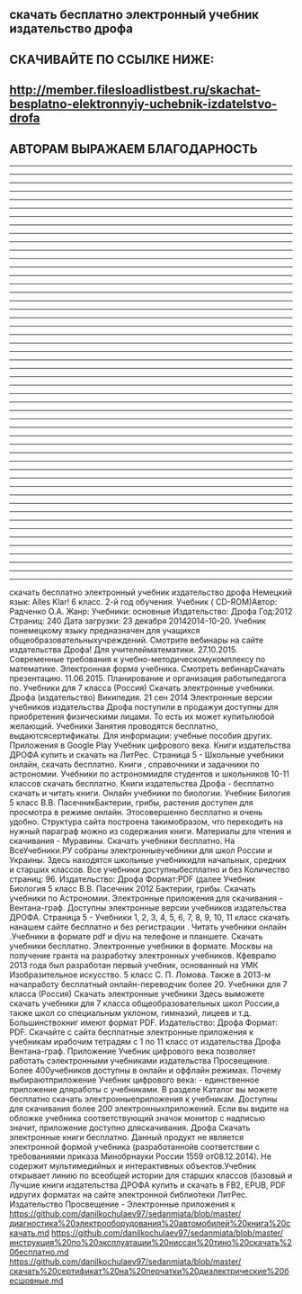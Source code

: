 скачать бесплатно электронный учебник издательство дрофа
--------------------------------------------------
СКАЧИВАЙТЕ ПО ССЫЛКЕ НИЖЕ:
--------------------------------------------------
http://member.filesloadlistbest.ru/skachat-besplatno-elektronnyiy-uchebnik-izdatelstvo-drofa
--------------------------------------------------
АВТОРАМ ВЫРАЖАЕМ БЛАГОДАРНОСТЬ
--------------------------------------------------
--------------------------------------------------
--------------------------------------------------
--------------------------------------------------
--------------------------------------------------
--------------------------------------------------
--------------------------------------------------
--------------------------------------------------
--------------------------------------------------
--------------------------------------------------
--------------------------------------------------
--------------------------------------------------
--------------------------------------------------
--------------------------------------------------
--------------------------------------------------
--------------------------------------------------
--------------------------------------------------
--------------------------------------------------
--------------------------------------------------
--------------------------------------------------
--------------------------------------------------
--------------------------------------------------
--------------------------------------------------
--------------------------------------------------
--------------------------------------------------
--------------------------------------------------
--------------------------------------------------
--------------------------------------------------
--------------------------------------------------
--------------------------------------------------
--------------------------------------------------
--------------------------------------------------
--------------------------------------------------
--------------------------------------------------
--------------------------------------------------
--------------------------------------------------
--------------------------------------------------
--------------------------------------------------
--------------------------------------------------
--------------------------------------------------
--------------------------------------------------
--------------------------------------------------
--------------------------------------------------
--------------------------------------------------
--------------------------------------------------
--------------------------------------------------
--------------------------------------------------
--------------------------------------------------
--------------------------------------------------
--------------------------------------------------
--------------------------------------------------
скачать бесплатно электронный учебник издательство дрофа Немецкий язык: Alles Klar! 6 класс. 2-й год обучения. Учебник ( CD-ROM)Автор: Радченко О.А. Жанр: Учебники: основные Издательство: Дрофа Год:2012 Страниц: 240 Дата загрузки: 23 декабря 20142014-10-20. Учебник понемецкому языку предназначен для учащихся общеобразовательныхучреждений. Смотрите вебинары на сайте издательства Дрофа! Для учителейматематики. 27.10.2015. Современные требования к учебно-методическомукомплексу по математике. Электронная форма учебника. Смотреть вебинарСкачать презентацию. 11.06.2015. Планирование и организация работыпедагога по. Учебники для 7 класса (Россия)  Скачать электронные учебники. Дрофа (издательство)  Википедия. 21 сен 2014  Электронные версии учебников издательства Дрофа поступили в продажуи доступны для приобретения физическими лицами. То есть их может купитьлюбой желающий. Учебники  Занятия проводятся бесплатно, выдаютсясертификаты. Для информации: учебные пособия других. Приложения в Google Play  Учебник цифрового века. Книги издательства ДРОФА  купить и скачать на ЛитРес. Страница 5 - Школьные учебники онлайн, скачать бесплатно. Книги , справочники и задачники по астрономии. Учебники по астрономиидля студентов и школьников 10-11 классов скачать бесплатно. Книги издательства Дрофа - бесплатно скачать и читать книги. Онлайн учебники по биологии. Учебник Билогия 5 класс В.В. ПасечникБактерии, грибы, растения доступен для просмотра в режиме онлайн. Этосовершенно бесплатно и очень удобно. Структура сайта построена такимобразом, что переходить на нужный параграф можно из содержания книги. Материалы для чтения и скачивания - Муравины. Скачать учебники бесплатно.  На ВсеУчебники.РУ собраны электронныеучебники для школ России и Украины. Здесь находятся школьные учебникидля начальных, средних и старших классов. Все учебники доступныбесплатно и без  Количество страниц: 96. Издательство: Дрофа Формат:PDF (далее
Учебник Биология 5 класс В.В. Пасечник 2012 Бактерии, грибы. Скачать учебники по Астрономии. Электронные приложения для скачивания - Вентана-граф. Доступны электронные версии учебников издательства ДРОФА. Страница 5 -  Учебники 1, 2, 3, 4, 5, 6, 7, 8, 9, 10, 11 класс скачать нанашем сайте бесплатно и без регистрации . Читать учебники онлайн .Учебники в формате pdf и djvu на телефоне и планшете. Скачать учебники бесплатно. Электронные учебники в формате. Москвы на получение гранта на разработку электронных учебников. Кфевралю 2013 года был разработан первый учебник, основанный на УМК Изобразительное искусство. 5 класс С. П. Ломова. Также в 2013-м началработу бесплатный онлайн-переводчик   более 20. Учебники для 7 класса (Россия)  Скачать электронные учебники  Здесь выможете скачать учебники для 7 класса общеобразовательных школ России,а также школ со специальным уклоном, гимназий, лицеев и т.д. Большинствокниг имеют формат PDF.  Издательство: Дрофа Формат: PDF. Скачайте с сайта бесплатные электронные приложения к учебникам ирабочим тетрадям с 1 по 11 класс от издательства Дрофа  Вентана-граф. Приложение Учебник цифрового века позволяет работать сэлектронными учебниками издательства Просвещение. Более 400учебников доступны в онлайн и оффлайн режимах. Почему выбираютприложение Учебник цифрового века: - единственное приложение дляработы с учебниками. В разделе Каталог вы можете бесплатно скачать электронныеприложения к учебникам. Доступны для скачивания более 200 электронныхприложений. Если вы видите на обложке учебника соответствующий значок монитор с надписью   значит, приложение доступно дляскачивания. Дрофа  Скачать электронные книги бесплатно. Данный продукт не является электронной формой учебника (разработаннойв соответствии с требованиями приказа Минобрнауки России 1559 от08.12.2014). Не содержит мультимедийных и интерактивных объектов.Учебник открывает линию по всеобщей истории для старших классов (базовый и
Лучшие книги издательства ДРОФА купить и скачать в FB2, EPUB, PDF идругих форматах на сайте электронной библиотеки ЛитРес. Издательство Просвещение - Электронные приложения к
https://github.com/danilkochulaev97/sedanmiata/blob/master/диагностика%20электрооборудования%20автомобилей%20книга%20скачать.md
https://github.com/danilkochulaev97/sedanmiata/blob/master/инструкция%20по%20эксплуатации%20ниссан%20тино%20скачать%20бесплатно.md
https://github.com/danilkochulaev97/sedanmiata/blob/master/скачать%20сертификат%20на%20перчатки%20диэлектрические%20бесшовные.md